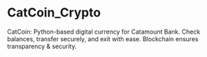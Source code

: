 # CatCoin_Crypto
CatCoin: Python-based digital currency for Catamount Bank. Check balances, transfer securely, and exit with ease. Blockchain ensures transparency &amp; security.
